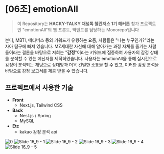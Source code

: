 # [06조] emotionAll

> 이 Repository는 **HACKY-TALKY 채널톡 챌린저스 1기 해커톤** 참가 프로젝트인 "emotionAll"의 웹 프론트, 백엔드를 담당하는 Monorepo입니다

본디, MBTI, 메타버스 등의 키워드가 유행하는 요즘, 사람들은 "나는 누구인가?"라는 자아 탐구에 빠져 있습니다. MZ세대란 자신에 대해 알아가는 과정 자체를 즐기는 사람들이라는 결론을 바탕으로 저희는 "**감정**"이라는 키워드에 집중하여 사용자의 감정 상태를 분석할 수 있는 메신저를 제작하였습니다.
사용자는 emotionAll을 통해 실시간으로 감정이 분석되는 채팅으로 상대방과 더욱 긴밀한 소통을 할 수 있고, 이러한 감정 분석을 바탕으로 감정 보고서를 제공 받을 수 있습니다.

## 프로젝트에서 사용한 기술

- **Front**
  - Next.js, Tailwind CSS
- **Back**
  - Nest.js / Spring
  - MySQL
- **Etc**
  - kakao 감정 분석 api

![0](https://user-images.githubusercontent.com/84715637/219937059-8797f759-e13f-4c99-89c0-0baae38f5cd2.png)
![Slide 16_9 - 1](https://user-images.githubusercontent.com/84715637/219937057-a41abee6-dd44-4322-bf77-112f3df5b1c6.png)
![Slide 16_9 - 2](https://user-images.githubusercontent.com/84715637/219937052-f13dff53-bfdf-4547-8373-29fb7c083fcd.png)
![Slide 16_9 - 3](https://user-images.githubusercontent.com/84715637/219937049-9293ec67-abec-44c5-a8d2-df19cc4f4eb9.png)
![Slide 16_9 - 4](https://user-images.githubusercontent.com/84715637/219937056-27b671b0-52a0-47d4-b40f-0aedcaad2434.png)
![Slide 16_9 - 5](https://user-images.githubusercontent.com/84715637/219937054-4e5c4675-d62d-4335-a319-d86251a4f6fe.png)
